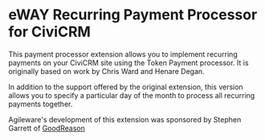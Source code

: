 # eWAY Recurring Payment Processor for CiviCRM

This payment processor extension allows you to implement recurring payments on
your CiviCRM site using the Token Payment processor.
It is originally based on work by Chris Ward and Henare Degan.

In addition to the support offered by the original extension, this version
allows you to specify a particular day of the month to process all recurring payments together.

Agileware's development of this extension was sponsored by Stephen Garrett of
[GoodReason](http://www.goodreason.com.au)
